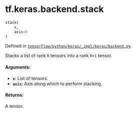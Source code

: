 <div itemscope itemtype="http://developers.google.com/ReferenceObject">
<meta itemprop="name" content="tf.keras.backend.stack" />
</div>

# tf.keras.backend.stack

``` python
stack(
    x,
    axis=0
)
```



Defined in [`tensorflow/python/keras/_impl/keras/backend.py`](https://www.tensorflow.org/code/tensorflow/python/keras/_impl/keras/backend.py).

Stacks a list of rank `R` tensors into a rank `R+1` tensor.

#### Arguments:

* <b>`x`</b>: List of tensors.
* <b>`axis`</b>: Axis along which to perform stacking.


#### Returns:

A tensor.